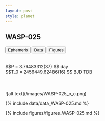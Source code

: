 ```yaml
---
layout: post
style: planet
---
```

<script src="../js/planets.js"></script>

## WASP-025

<!-- Tab links -->
<div class="tab">
<button class="tablinks" onclick="openCity(event, 'Ephemeris')">Ephemeris</button>
<button class="tablinks" onclick="openCity(event, 'Data')">Data</button>
<button class="tablinks" onclick="openCity(event, 'Figures')">Figures</button>
</div>

<!-- Tab content -->
<div id="Ephemeris" class="tabcontent" markdown="1">
<br/><br/>
$$P = 3.76483312(37) $$ day <br/>
$$T_0 = 2456449.62486(16) $$ BJD TDB
<br/><br/>
<br/><br/>
![alt text](/images/WASP-025_o_c.png)
</div>


<div id="Data" class="tabcontent" markdown="1">

{% include data/data_WASP-025.md %}

</div>

<div id="Figures" class="tabcontent" markdown="1">
{% include figures/figures_WASP-025.md %}
</div>


<script src="../js/tabs.js"></script>


